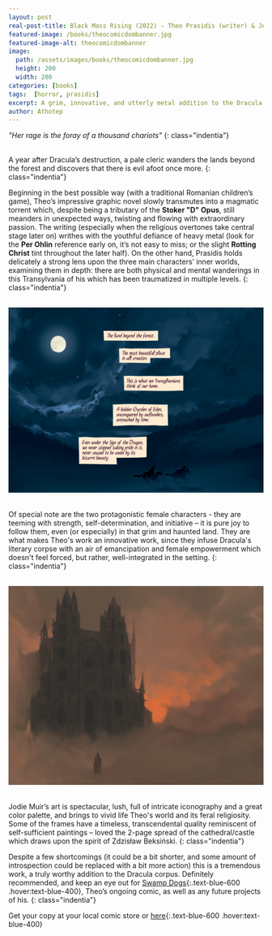 ```yaml
---
layout: post
real-post-title: Black Mass Rising (2022) - Theo Prasidis (writer) & Jodie Muir (Art) 
featured-image: /books/theocomicdombanner.jpg
featured-image-alt: theocomicdombanner
image:
  path: /assets/images/books/theocomicdombanner.jpg
  height: 200
  width: 200
categories: [books]
tags:  [horror, prasidis]
excerpt: A grim, innovative, and utterly metal addition to the Dracula corpus.
author: Athotep
---
```

*"Her rage is the foray of a thousand chariots"*
{: class="indentia"}  
<br>

A year after Dracula’s destruction, a pale cleric wanders the lands beyond the forest and discovers that there is evil afoot once more.
{: class="indentia"}

Beginning in the best possible way (with a traditional Romanian children’s game), Theo’s impressive graphic novel slowly transmutes into a magmatic torrent which, despite being a tributary of the **Stoker "D" Opus**, still meanders in unexpected ways, twisting and flowing with extraordinary passion. The writing (especially when the religious overtones take central stage later on) writhes with the youthful defiance of heavy metal (look for the **Per Ohlin** reference early on, it’s not easy to miss; or the slight **Rotting Christ** tint throughout the later half). On the other hand, Prasidis holds delicately a strong lens upon the three main characters’ inner worlds, examining them in depth: there are both physical and mental wanderings in this Transylvania of his which has been traumatized in multiple levels. 
{: class="indentia"}  
<br>

![Transilvania](/assets/images/books/night.jpg)  
<br>

Of special note are the two protagonistic female characters - they are teeming with strength, self-determination, and initiative – it is pure joy to follow them, even (or especially) in that grim and haunted land. They are what makes Theo's work an innovative work, since they infuse Dracula's literary corpse with an air of emancipation and female empowerment which doesn't feel forced, but rather, well-integrated in the setting.
{: class="indentia"}  
<br>

![Cathedral of Blood](/assets/images/books/spread.jpeg)  
<br>

Jodie Muir’s art is spectacular, lush, full of intricate iconography and a great color palette, and brings to vivid life Theo's world and its feral religiosity. Some of the frames have a timeless, transcendental quality reminiscent of self-sufficient paintings – loved the 2-page spread of the cathedral/castle which draws upon the spirit of Zdzisław Beksiński.
{: class="indentia"}

Despite a few shortcomings (it could be a bit shorter, and some amount of introspection could be replaced with a bit more action) this is a tremendous work, a truly worthy addition to the Dracula corpus. Definitely recommended, and keep an eye out for [Swamp Dogs](https://www.swampdogscomic.net/){:.text-blue-600 .hover:text-blue-400}, Theo’s ongoing comic, as well as any future projects of his.
{: class="indentia"}

Get your copy at your local comic store or [here](https://tkopresents.com/black-mass-rising/){:.text-blue-600 .hover:text-blue-400}